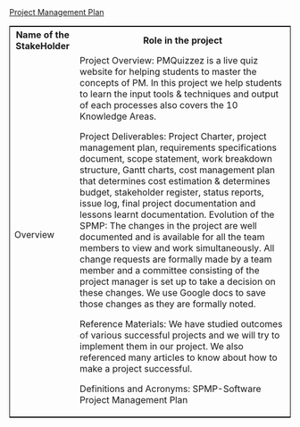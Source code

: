 <!DOCTYPE html>
<html lang="en">
<head>
  <meta charset="utf-8">
  <link rel="stylesheet" href="https://stackpath.bootstrapcdn.com/bootstrap/4.3.1/css/bootstrap.min.css">
  <link rel="stylesheet" href="https://stackpath.bootstrapcdn.com/bootstrap/4.3.1/js/bootstrap.min.js">
  <link rel="stylesheet" href="https://stackpath.bootstrapcdn.com/bootstrap/4.3.1/js/bootstrap.bundle.min.js">
</head>
<body>
<div class="container">
<nav class="navbar navbar-expand-lg navbar-light fixed-top py-3" id="mainNav">
        <a class="navbar-brand js-scroll-trigger" href="#">           
            Project Management Plan
        </a>
</nav>
</div>
<div class="container">
<table style="width:100%;border: 1px solid black;">
  <tr>
    <th>Name of the StakeHolder</th>
    <th>Role in the project</th> 
  </tr>
  <tr>
  <td>Overview</td>
  <td>Project Overview: PMQuizzez is a live quiz website for helping students to master the concepts of PM. In this project we help students to learn the input tools & techniques and output of each processes also covers the 10 Knowledge Areas.

  Project Deliverables: Project Charter, project management plan, requirements specifications document, scope statement, work breakdown structure, Gantt charts, cost management plan that determines cost estimation & determines budget, stakeholder register, status reports, issue log, final project documentation and lessons learnt documentation.
Evolution of the SPMP: The changes in the project are well documented and is available for all the team members to view and work simultaneously. All change requests are formally made by a team member and a committee consisting of the project manager is set up to take a decision on these changes. We use Google docs to save those changes as they are formally noted. 

Reference Materials: We have studied outcomes of various successful projects and we will try to implement them in our project. We also referenced many articles to know about how to make a project successful. 

Definitions and Acronyms:
SPMP-Software Project Management Plan 
</td>
</tr>
